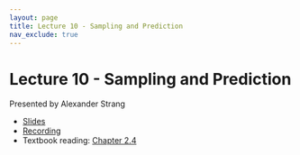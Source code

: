 ```yaml
---
layout: page
title: Lecture 10 - Sampling and Prediction
nav_exclude: true
---
```


# Lecture 10 - Sampling and Prediction

Presented by Alexander Strang

- [Slides](https://docs.google.com/presentation/d/1MorXNxAPvRlTbU40oNojqUsPViHiUPnOVSJAoIl4OTQ/edit?usp=sharing) 
- [Recording](https://bcourses.berkeley.edu/courses/1538676/pages/lecture-10-sampling-and-prediction)
- Textbook reading: [Chapter 2.4](https://data102.org/ds-102-book/content/chapters/02/04_inference_sampling.html)
